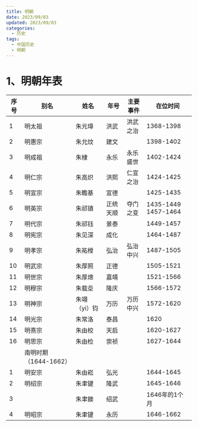 ```yaml
---
title: 明朝
date: 2023/09/03
updated: 2023/09/03
categories:
  - 历史
tags:
  - 中国历史
  - 明朝
---
```


# 1、明朝年表

| 序号 | 别名 | 姓名 | 年号 | 主要事件 | 在位时间 |
| --- | --- | --- | --- | --- | --- |
| 1 | 明太祖 | 朱元璋 | 洪武 | 洪武之治 | 1368-1398 |
| 2 | 明惠宗 | 朱允炆 | 建文 |  | 1398-1402 |
| 3 | 明成祖 | 朱棣 | 永乐 | 永乐盛世 | 1402-1424 |
| 4 | 明仁宗 | 朱高炽 | 洪熙 | 仁宣之治 | 1424-1425 |
| 5 | 明宣宗 | 朱瞻基 | 宣德 |  | 1425-1435 |
| 6 | 明英宗 | 朱祁镇 | 正统 天顺 | 夺门之变 | 1435-1449 1457-1464 |
| 7 | 明代宗 | 朱祁钰 | 景泰 |  | 1449-1457 |
| 8 | 明宪宗 | 朱见深 | 成化 |  | 1464-1487 |
| 9 | 明孝宗 | 朱祐樘 | 弘治 | 弘治中兴 | 1487-1505 |
| 10 | 明武宗 | 朱厚照 | 正德 |  | 1505-1521 |
| 11 | 明世宗 | 朱厚熜 | 嘉靖 |  | 1521-1566 |
| 12 | 明穆宗 | 朱载坖 | 隆庆 |  | 1566-1572 |
| 13 | 明神宗 | 朱翊（yi）钧 | 万历 | 万历中兴 | 1572-1620 |
| 14 | 明光宗 | 朱常洛 | 泰昌 |  | 1620 |
| 15 | 明熹宗 | 朱由校 | 天启 |  | 1620-1627 |
| 16 | 明思宗 | 朱由检 | 崇祯 |  | 1627-1644 |
|  | 南明时期（1644-1662） |  |  |  |  |
| 1 | 明安宗 | 朱由崧 | 弘光 |  | 1644-1645 |
| 2 | 明绍宗 | 朱聿键 | 隆武 |  | 1645-1646 |
| 3 |  | 朱聿鐭 | 绍武 |  | 1646年的1个月 |
| 4 | 明昭宗 | 朱聿键 | 永历 |  | 1646-1662 |
